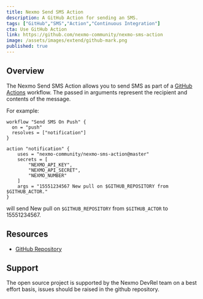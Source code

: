 ```yaml
---
title: Nexmo Send SMS Action
description: A GitHub Action for sending an SMS.
tags: ["GitHub","SMS","Action","Continuous Integration"]
cta: Use GitHub Action
link: https://github.com/nexmo-community/nexmo-sms-action
image: /assets/images/extend/github-mark.png
published: true
---
```


## Overview

The Nexmo Send SMS Action allows you to send SMS as part of a [GitHub Actions](https://github.com/features/actions) workflow. The passed in arguments represent the recipient and contents of the message.

For example:

```workflow
workflow "Send SMS On Push" {
  on = "push"
  resolves = ["notification"]
}

action "notification" {
    uses = "nexmo-community/nexmo-sms-action@master"
    secrets = [
        "NEXMO_API_KEY",
        "NEXMO_API_SECRET",
        "NEXMO_NUMBER"
    ]
    args = "15551234567 New pull on $GITHUB_REPOSITORY from $GITHUB_ACTOR."
}
```

will send New pull on `$GITHUB_REPOSITORY` from `$GITHUB_ACTOR` to 15551234567.

## Resources

* [GitHub Repository](https://github.com/nexmo-community/nexmo-sms-action)

## Support

The open source project is supported by the Nexmo DevRel team on a best effort basis, issues should be raised in the github repository.

